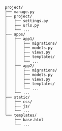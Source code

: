     project/
    ├── manage.py
    ├── project/
    │   ├── settings.py
    │   ├── urls.py
    │   └── ...
    ├── apps/
    │   ├── app1/
    │   │   ├── migrations/
    │   │   ├── models.py
    │   │   ├── views.py
    │   │   ├── templates/
    │   │   └── ...
    │   ├── app2/
    │   │   ├── migrations/
    │   │   ├── models.py
    │   │   ├── views.py
    │   │   ├── templates/
    │   │   └── ...
    │   └── ...
    ├── static/
    │   ├── css/
    │   ├── js/
    │   └── ...
    └── templates/
        ├── base.html
        └── ...
